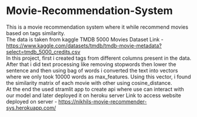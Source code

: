 # Movie-Recommendation-System

This is a movie recommendation system where it while recommend movies based on tags similarity. <br />
The data is taken from kaggle TMDB 5000 Movies Dataset 
Link - https://www.kaggle.com/datasets/tmdb/tmdb-movie-metadata?select=tmdb_5000_credits.csv <br />
In this project, first i created tags from different columns present in the data. After that i did text processing like removing stopwords then lower the sentence and then using bag of words i converted the text into vectors where we only took 10000 words as max_features. Using this vector, i found the similarity matrix of each movie with other using cosine_distance. <br />
At the end the used stramlit app to create api where use can interact with our model and later deployed it on heroku server
Link to access website deployed on server - https://nikhils-movie-recommender-sys.herokuapp.com/

